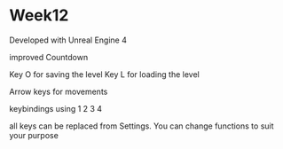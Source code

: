 # Week12

Developed with Unreal Engine 4


improved Countdown

Key O for saving the level 
Key L for loading the level 

Arrow keys for movements 

keybindings using 1 2 3 4 

all keys can be replaced from Settings. You can change functions to suit your purpose 
